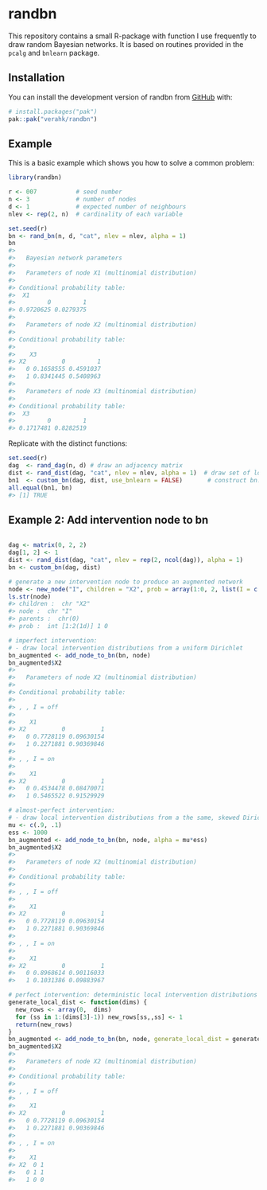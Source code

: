 
<!-- README.md is generated from README.Rmd. Please edit that file -->

# randbn

<!-- badges: start -->

<!-- badges: end -->

This repository contains a small R-package with function I use
frequently to draw random Bayesian networks. It is based on routines
provided in the `pcalg` and `bnlearn` package.

## Installation

You can install the development version of randbn from
[GitHub](https://github.com/) with:

``` r
# install.packages("pak")
pak::pak("verahk/randbn")
```

## Example

This is a basic example which shows you how to solve a common problem:

``` r
library(randbn)

r <- 007           # seed number
n <- 3             # number of nodes
d <- 1             # expected number of neighbours
nlev <- rep(2, n)  # cardinality of each variable

set.seed(r)
bn <- rand_bn(n, d, "cat", nlev = nlev, alpha = 1)
bn
#> 
#>   Bayesian network parameters
#> 
#>   Parameters of node X1 (multinomial distribution)
#> 
#> Conditional probability table:
#>  X1
#>         0         1 
#> 0.9720625 0.0279375 
#> 
#>   Parameters of node X2 (multinomial distribution)
#> 
#> Conditional probability table:
#>  
#>    X3
#> X2          0         1
#>   0 0.1658555 0.4591037
#>   1 0.8341445 0.5408963
#> 
#>   Parameters of node X3 (multinomial distribution)
#> 
#> Conditional probability table:
#>  X3
#>         0         1 
#> 0.1717481 0.8282519
```

Replicate with the distinct functions:

``` r
set.seed(r)
dag  <- rand_dag(n, d) # draw an adjacency matrix 
dist <- rand_dist(dag, "cat", nlev = nlev, alpha = 1)  # draw set of local dist
bn1  <- custom_bn(dag, dist, use_bnlearn = FALSE)       # construct bn.fit() object
all.equal(bn1, bn)
#> [1] TRUE
```

## Example 2: Add intervention node to bn

``` r

dag <- matrix(0, 2, 2)
dag[1, 2] <- 1
dist <- rand_dist(dag, "cat", nlev = rep(2, ncol(dag)), alpha = 1)
bn <- custom_bn(dag, dist)

# generate a new intervention node to produce an augmented network
node <- new_node("I", children = "X2", prob = array(1:0, 2, list(I = c("off", "on"))))
ls.str(node)
#> children :  chr "X2"
#> node :  chr "I"
#> parents :  chr(0) 
#> prob :  int [1:2(1d)] 1 0

# imperfect intervention: 
# - draw local intervention distributions from a uniform Dirichlet
bn_augmented <- add_node_to_bn(bn, node)
bn_augmented$X2
#> 
#>   Parameters of node X2 (multinomial distribution)
#> 
#> Conditional probability table:
#>  
#> , , I = off
#> 
#>    X1
#> X2          0          1
#>   0 0.7728119 0.09630154
#>   1 0.2271881 0.90369846
#> 
#> , , I = on
#> 
#>    X1
#> X2          0          1
#>   0 0.4534478 0.08470071
#>   1 0.5465522 0.91529929

# almost-perfect intervention: 
# - draw local intervention distributions from a the same, skewed Dirichlet
mu <- c(.9, .1)
ess <- 1000
bn_augmented <- add_node_to_bn(bn, node, alpha = mu*ess)
bn_augmented$X2
#> 
#>   Parameters of node X2 (multinomial distribution)
#> 
#> Conditional probability table:
#>  
#> , , I = off
#> 
#>    X1
#> X2          0          1
#>   0 0.7728119 0.09630154
#>   1 0.2271881 0.90369846
#> 
#> , , I = on
#> 
#>    X1
#> X2          0          1
#>   0 0.8968614 0.90116033
#>   1 0.1031386 0.09883967

# perfect intervention: deterministic local intervention distributions 
generate_local_dist <- function(dims) {
  new_rows <- array(0,  dims)
  for (ss in 1:(dims[3]-1)) new_rows[ss,,ss] <- 1
  return(new_rows)
}
bn_augmented <- add_node_to_bn(bn, node, generate_local_dist = generate_local_dist)
bn_augmented$X2
#> 
#>   Parameters of node X2 (multinomial distribution)
#> 
#> Conditional probability table:
#>  
#> , , I = off
#> 
#>    X1
#> X2          0          1
#>   0 0.7728119 0.09630154
#>   1 0.2271881 0.90369846
#> 
#> , , I = on
#> 
#>    X1
#> X2  0 1
#>   0 1 1
#>   1 0 0
```
